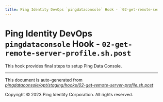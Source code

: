 ```yaml
---
title: Ping Identity DevOps `pingdataconsole` Hook - `02-get-remote-server-profile.sh.post`
---
```


# Ping Identity DevOps `pingdataconsole` Hook - `02-get-remote-server-profile.sh.post`
 This hook provides final steps to setup Ping Data Console.

---
This document is auto-generated from _[pingdataconsole/opt/staging/hooks/02-get-remote-server-profile.sh.post](https://github.com/pingidentity/pingidentity-docker-builds/blob/master/pingdataconsole/opt/staging/hooks/02-get-remote-server-profile.sh.post)_

Copyright © 2023 Ping Identity Corporation. All rights reserved.
